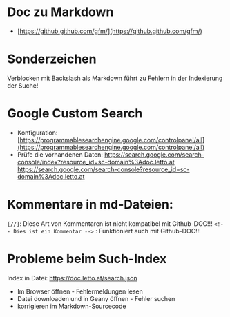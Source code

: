# Doc zu Markdown
* [https://github.github.com/gfm/](https://github.github.com/gfm/)

# Sonderzeichen

Verblocken mit Backslash als Markdown führt zu Fehlern in der Indexierung der Suche!



# Google Custom Search
* Konfiguration: [https://programmablesearchengine.google.com/controlpanel/all](https://programmablesearchengine.google.com/controlpanel/all)
* Prüfe die vorhandenen Daten: https://search.google.com/search-console/index?resource_id=sc-domain%3Adoc.letto.at
  https://search.google.com/search-console?resource_id=sc-domain%3Adoc.letto.at

# Kommentare in md-Dateien:
`[//]`: Diese Art von Kommentaren ist nicht kompatibel mit Github-DOC!!!
`<!-- Dies ist ein Kommentar -->` : Funktioniert auch mit Github-DOC!!!

# Probleme beim Such-Index
Index in Datei: https://doc.letto.at/search.json
* Im Browser öffnen - Fehlermeldungen lesen
* Datei downloaden und in Geany öffnen - Fehler suchen
* korrigieren im Markdown-Sourcecode